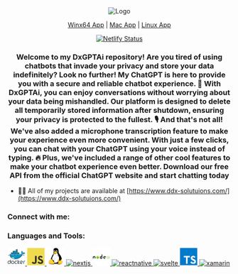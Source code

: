 <html>
  <body>
    <div align="center">
      <img src="https://drive.google.com/uc?id=152rz4oQesWFcPHbJHCMUlAueJFb4zM1d" alt="Logo" width="180" height="180">
    </div>
  </body>
</html>


<p align="center">
  <a href="https://dl.todesktop.com/230507qe7o0hb4x/windows/nsis/x64">Winx64 App</a> | 
  <a href="https://app.todesktop.com/apps/230507qe7o0hb4x">Mac App</a> | 
  <a href="https://dl.todesktop.com/230507qe7o0hb4x/linux/appImage/x64">Linux App</a>
</p>
<div align="center">
  <a href="https://app.netlify.com/sites/daxgpt-ai/deploys">
    <img src="https://api.netlify.com/api/v1/badges/3fc7db2c-ed81-4e45-9c4c-eb229953b44c/deploy-status" alt="Netlify Status">
  </a>
</div>

<h3 align="center">Welcome to my DxGPTAi repository! Are you tired of using chatbots that invade your privacy and store your data indefinitely? Look no further! My ChatGPT is here to provide you with a secure and reliable chatbot experience. 💬 
With DxGPTAi, you can enjoy conversations without worrying about your data being mishandled. Our platform is designed to delete all temporarily stored information after shutdown, ensuring your privacy is protected to the fullest. 🎙️ And that's not all! We've also added a microphone transcription feature to make your experience even more convenient. With just a few clicks, you can chat with your ChatGPT using your voice instead of typing. 🔥 Plus, we've included a range of other cool features to make your chatbot experience even better. Download our free API from the official ChatGPT website and start chatting today</h3>

- 👨‍💻 All of my projects are available at [https://www.ddx-solutuions.com/](https://www.ddx-solutuions.com/)

<h3 align="left">Connect with me:</h3>
<p align="left">
</p>

<h3 align="left">Languages and Tools:</h3>
<p align="left"> <a href="https://www.docker.com/" target="_blank" rel="noreferrer"> <img src="https://raw.githubusercontent.com/devicons/devicon/master/icons/docker/docker-original-wordmark.svg" alt="docker" width="40" height="40"/> </a> <a href="https://developer.mozilla.org/en-US/docs/Web/JavaScript" target="_blank" rel="noreferrer"> <img src="https://raw.githubusercontent.com/devicons/devicon/master/icons/javascript/javascript-original.svg" alt="javascript" width="40" height="40"/> </a> <a href="https://www.linux.org/" target="_blank" rel="noreferrer"> <img src="https://raw.githubusercontent.com/devicons/devicon/master/icons/linux/linux-original.svg" alt="linux" width="40" height="40"/> </a> <a href="https://nextjs.org/" target="_blank" rel="noreferrer"> <img src="https://cdn.worldvectorlogo.com/logos/nextjs-2.svg" alt="nextjs" width="40" height="40"/> </a> <a href="https://nodejs.org" target="_blank" rel="noreferrer"> <img src="https://raw.githubusercontent.com/devicons/devicon/master/icons/nodejs/nodejs-original-wordmark.svg" alt="nodejs" width="40" height="40"/> </a> <a href="https://reactnative.dev/" target="_blank" rel="noreferrer"> <img src="https://reactnative.dev/img/header_logo.svg" alt="reactnative" width="40" height="40"/> </a> <a href="https://svelte.dev" target="_blank" rel="noreferrer"> <img src="https://upload.wikimedia.org/wikipedia/commons/1/1b/Svelte_Logo.svg" alt="svelte" width="40" height="40"/> </a> <a href="https://www.typescriptlang.org/" target="_blank" rel="noreferrer"> <img src="https://raw.githubusercontent.com/devicons/devicon/master/icons/typescript/typescript-original.svg" alt="typescript" width="40" height="40"/> </a> <a href="https://dotnet.microsoft.com/apps/xamarin" target="_blank" rel="noreferrer"> <img src="https://raw.githubusercontent.com/detain/svg-logos/780f25886640cef088af994181646db2f6b1a3f8/svg/xamarin.svg" alt="xamarin" width="40" height="40"/> </a> </p>

